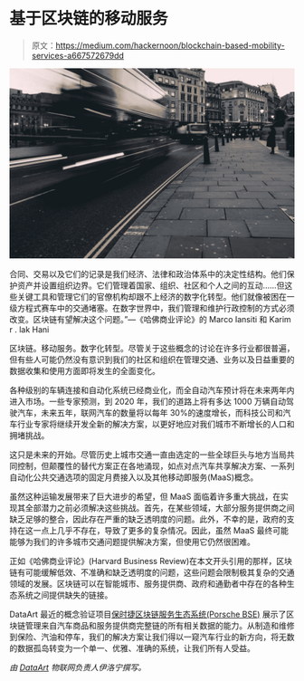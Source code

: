 # 基于区块链的移动服务

> 原文：<https://medium.com/hackernoon/blockchain-based-mobility-services-a667572679dd>

![](img/0b32afe19fdf049815839368de80e9b6.png)

合同、交易以及它们的记录是我们经济、法律和政治体系中的决定性结构。他们保护资产并设置组织边界。它们管理着国家、组织、社区和个人之间的互动……但这些关键工具和管理它们的官僚机构却跟不上经济的数字化转型。他们就像被困在一级方程式赛车中的交通堵塞。在数字世界中，我们管理和维护行政控制的方式必须改变。区块链有望解决这个问题。”—《哈佛商业评论》的 Marco Iansiti 和 Karim r . lak Hani

区块链。移动服务。数字化转型。尽管关于这些概念的讨论在许多行业都很普遍，但有些人可能仍然没有意识到我们的社区和组织在管理交通、业务以及日益重要的数据收集和使用方面即将发生的全面变化。

各种级别的车辆连接和自动化系统已经商业化，而全自动汽车预计将在未来两年内进入市场。一些专家预测，到 2020 年，我们的道路上将有多达 1000 万辆自动驾驶汽车，未来五年，联网汽车的数量将以每年 30%的速度增长，而科技公司和汽车行业专家将继续开发全新的解决方案，以更好地应对我们城市不断增长的人口和拥堵挑战。

这只是未来的开始。尽管历史上城市交通一直由选定的一些全球巨头与地方当局共同控制，但颠覆性的替代方案正在各地涌现，如点对点汽车共享解决方案、一系列自动化公共交通选项的固定月费接入以及其他移动即服务(MaaS)概念。

虽然这种运输发展带来了巨大进步的希望，但 MaaS 面临着许多重大挑战，在实现其全部潜力之前必须解决这些挑战。首先，在某些领域，大部分服务提供商之间缺乏足够的整合，因此存在严重的缺乏透明度的问题。此外，不幸的是，政府的支持在这一点上几乎不存在，导致了更多的复杂情况。因此，虽然 MaaS 最终可能能够为我们的许多城市交通问题提供解决方案，但使用它仍然很困难。

正如《哈佛商业评论》(Harvard Business Review)在本文开头引用的那样，区块链有可能缓解低效、不准确和缺乏透明度的问题，这些问题会限制极其复杂的交通领域的发展。区块链可以在智能城市、服务提供商、政府和通勤者中存在的各种生态系统之间提供缺失的链接。

DataArt 最近的概念验证项目[保时捷区块链服务生态系统(Porsche BSE)](https://www.dataart.com/clients/case-studies/other/porsche-blockchain-services-ecosystem) 展示了区块链管理来自汽车商品和服务提供商完整链的所有相关数据的能力。从制造和维修到保险、汽油和停车，我们的解决方案让我们得以一窥汽车行业的新方向，将无数的数据孤岛转变为一个单一、优雅、准确的系统，让我们所有人受益。

*由* [*DataArt*](https://www.dataart.com/industry/iot-and-m2m-solutions?utm_source=medium&utm_medium=social&utm_campaign=i-summer-2018) *物联网负责人伊洛宁撰写。*